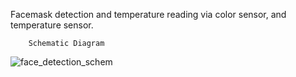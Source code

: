  Facemask detection and temperature reading via color sensor, and temperature sensor.
 
 
        Schematic Diagram
![face_detection_schem](https://user-images.githubusercontent.com/60121170/124039973-806f7300-d9f3-11eb-8f0e-2daf012c09f2.png)

